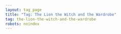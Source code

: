 ```yaml
---
layout: tag_page
title: "Tag: The Lion the Witch and the Wardrobe"
tag: the-lion-the-witch-and-the-wardrobe
robots: noindex
---
```


